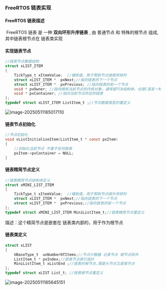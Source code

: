 ### FreeRTOS 链表实现

#### FreeRTOS 链表描述

​	FreeRTOS 链表 是 一种 **双向环形升序链表** , 由 普通节点 和 特殊的根节点 组成,其中链表根节点在 链表类实现

#### 实现链表节点

```C
//链表节点数据结构
struct xLIST_ITEM
{
	TickType_t xItemValue;  //辅助值，用于帮助节点做顺序排列
	struct xLIST_ITEM *  pxNext;//指向链表的下一个节点
	struct xLIST_ITEM *  pxPrevious; //指向链表的前一个节点
	void * pvOwner;	//指向拥有当前节点的内核对象，通常是TCB结构体，也是C语言一种泛型的体现是
	void * pvContainer;	//指向当前节点所在的链表
};
typedef struct xLIST_ITEM ListItem_t ;//节点数据类型的重定义

```

![image-20250511165017110](https://mrzhb.oss-cn-chengdu.aliyuncs.com/image-20250511165017110.png)

#### 链表节点初始化

```c
//节点初始化
void vListInitialiseItem(ListItem_t * const pxItem)
{	
	//初始化当前节点 不属于任何链表
	pxItem->pvContainer = NULL;
}

```



#### 链表精简节点定义

```c
//链表精简节点结构体定义
struct xMINI_LIST_ITEM
{
	TickType_t xItemValue;  //辅助值，用于帮助节点做升序排列
	struct xLIST_ITEM *  pxNext;//指向链表的下一个节点
	struct xLIST_ITEM *  pxPrevious;//指向链表的前一个节点
};
typedef struct xMINI_LIST_ITEM MiniListItem_t;//链表精简节点重定义
```

描述：这个精简节点是嵌套在 链表类内部的，用于作为根节点



#### 链表类定义

```c
struct xLIST
{
	UBaseType_t  uxNumberOfItems;//节点计数器 记录节点 根节点除外
	ListItem_t * pxIndex;//链表节点索引指针
	MiniListItem_t xListEnd ;//链表的根节点,既是头节点又是尾节点
};
typedef struct xLIST List_t; //链表根节点重定义
```

![image-20250511165645151](https://mrzhb.oss-cn-chengdu.aliyuncs.com/image-20250511165645151.png)